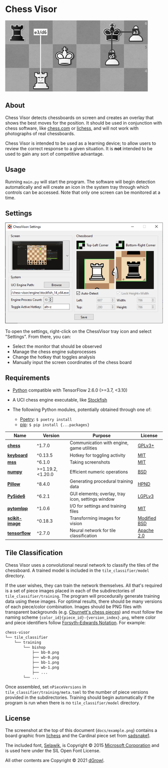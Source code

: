 # Chess Visor

![A chessboard with arrows and location labels drawn on top of several pieces](./docs/example.png)

## About
Chess Visor detects chessboards on screen and creates an overlay that shows the best moves for the position. It should be used in conjunction with chess software, like [chess.com](https://www.chess.com/home) or [lichess](https://lichess.org/), and will not work with photographs of real chessboards.

Chess Visor is intended to be used as a learning device; to allow users to review the correct response to a given situation. It is **not** intended to be used to gain any sort of competitive advantage.

## Usage

Running `main.py` will start the program. The software will begin detection automatically and will create an icon in the system tray through which controls can be accessed. Note that only one screen can be monitored at a time.

## Settings

![A GUI for configuring the ChessVisor software.](./docs/settings_ui.png)

To open the settings, right-click on the ChessVisor tray icon and select "Settings". From there, you can:
* Select the monitor that should be observed
* Manage the chess engine subprocesses
* Change the hotkey that toggles analysis
* Manually input the screen coordinates of the chess board

## Requirements

* [Python](https://www.python.org/) compatible with TensorFlow 2.6.0 (>=3.7, <<zero-width space>3.10)

* A UCI chess engine executable, like [Stockfish](https://stockfishchess.org/download/)

* The following Python modules, potentially obtained through one of:
    * [Poetry](https://python-poetry.org/docs/basic-usage/#installing-dependencies): `$ poetry install`
    * [pip](https://pip.pypa.io/en/stable/getting-started/): `$ pip install {...packages}`

| Name | Version | Purpose | License |
|------|---------|---------|---------|
| **[chess](https://pypi.org/project/chess/)** | ^1.7.0 | Communication with engine, game utilities | [GPLv3+](https://github.com/niklasf/python-chess/blob/master/LICENSE.txt) |
| **[keyboard](https://pypi.org/project/keyboard/)** | ^0.13.5 | Hotkey for toggling activity | [MIT](https://github.com/boppreh/keyboard/blob/master/LICENSE.txt) |
| **[mss](https://pypi.org/project/mss/)** | ^6.1.0 | Taking screenshots | [MIT](https://github.com/BoboTiG/python-mss/blob/master/LICENSE) |
| **[numpy](https://pypi.org/project/numpy/)** | >=1.19.2, <1.20.0 | Efficient numeric operations | [BSD](https://github.com/numpy/numpy/blob/main/LICENSE.txt) |
| **[Pillow](https://pypi.org/project/Pillow/)** | ^8.4.0 | Generating procedural training data | [HPND](https://github.com/python-pillow/Pillow/blob/main/LICENSE) |
| **[PySide6](https://pypi.org/project/PySide6/)** | ^6.2.1 | GUI elements; overlay, tray icon, settings window | [LGPLv3](https://www.gnu.org/licenses/lgpl-3.0.en.html) |
| **[pytomlpp](https://pypi.org/project/pytomlpp/)** | ^1.0.6 | I/O for settings and training files | [MIT](https://github.com/bobfang1992/pytomlpp/blob/master/LICENSE) |
| **[scikit-image](https://pypi.org/project/scikit-image/)** | ^0.18.3 | Transforming images for vision | [Modified BSD](https://github.com/scikit-image/scikit-image/blob/main/LICENSE.txt) |
| **[tensorflow](https://pypi.org/project/tensorflow/)** | ^2.7.0 | Neural network for tile classification | [Apache 2.0](https://github.com/tensorflow/tensorflow/blob/master/LICENSE) |

## Tile Classification

Chess Visor uses a convolutional neural network to classify the tiles of the chessboard. A trained model is included in the `tile_classifier/model` directory.

If the user wishes, they can train the network themselves. All that's required is a set of piece images placed in each of the subdirectories of `tile_classifier/training`. The program will procedurally generate training data using these images. For optimal results, there should be many versions of each piece/color combination. Images should be PNG files with transparent backgrounds (e.g. [Cburnett's chess pieces](https://commons.wikimedia.org/wiki/Category:SVG_chess_pieces)) and must follow the naming scheme `{color_id}{piece_id}-{version_index}.png`, where color and piece identifiers follow [Forsyth–Edwards Notation](https://en.wikipedia.org/wiki/Forsyth%E2%80%93Edwards_Notation). For example:

```
chess-visor
└── tile_classifier
    └── training
        └── bishop
            ├── bb-0.png
            ├── wb-0.png
            ├── bb-1.png
            ├── wb-1.png
            ├── ...
        └── ...
```

Once assembled, set `nPieceVersions` in `tile_classifier/training/meta.toml` to the number of piece versions provided in the subdirectories. Training should begin automatically if the program is run when there is no `tile_classifier/model` directory.

## License

The screenshot at the top of this document (`docs/example.png`) contains a board graphic from <a href="https://lichess.org/">lichess</a> and the Cardinal piece set from <a href="https://github.com/ornicar/lila/blob/master/COPYING.md">sadsnake1</a>.

The included font, [Selawik](https://docs.microsoft.com/en-us/typography/font-list/selawik), is Copyright © 2015 [Microsoft Corporation](https://www.microsoft.com/en-us/) and is used here under the SIL Open Font License.

All other contents are Copyright © 2021 [dGrowl](https://github.com/dGrowl).
